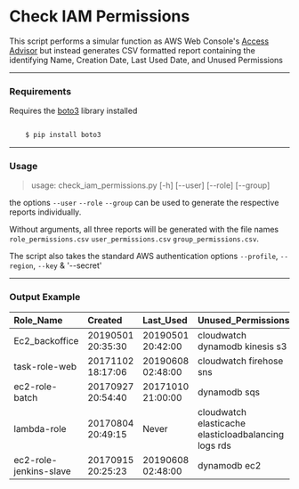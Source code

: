 # Check IAM Permissions

This script performs a simular function as AWS Web Console's
[Access Advisor](https://docs.aws.amazon.com/IAM/latest/UserGuide/access_policies_access-advisor.html)
but instead generates CSV formatted report containing the identifying Name, Creation Date, Last Used Date, and Unused Permissions

---

### Requirements

Requires the [boto3](https://github.com/boto/boto3 "AWS SDK for Python") library installed

```sh

    $ pip install boto3
```

---

### Usage

> usage: check_iam_permissions.py [-h] [--user] [--role] [--group]

the options `--user` `--role` `--group` can be used to generate the respective reports individually.

Without arguments, all three reports will be generated with the file names
`role_permissions.csv`
`user_permissions.csv`
`group_permissions.csv`.


The script also takes the standard AWS authentication options `--profile`, `--region`, `--key` & '--secret'

---

### Output Example

|Role_Name|Created|Last_Used|Unused_Permissions|
| :--- | :--- | :--- | :--- |
Ec2_backoffice|20190501 20:35:30|20190501 20:42:00|cloudwatch dynamodb kinesis s3
task-role-web|20171102 18:17:06|20190608 02:48:00|cloudwatch firehose sns
ec2-role-batch|20170927 20:54:40|20171010 21:00:00|dynamodb sqs
lambda-role|20170804 20:49:15|Never|cloudwatch elasticache elasticloadbalancing logs rds
ec2-role-jenkins-slave|20170915 20:25:23|20190608 02:48:00|dynamodb ec2


